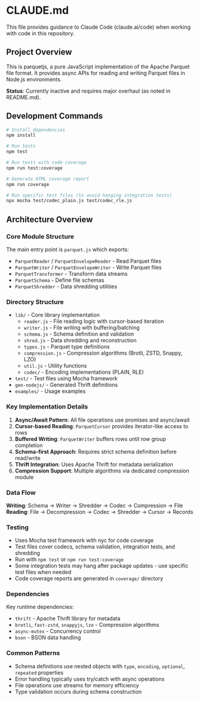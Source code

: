 # CLAUDE.md

This file provides guidance to Claude Code (claude.ai/code) when working with code in this repository.

## Project Overview

This is parquetjs, a pure JavaScript implementation of the Apache Parquet file format. It provides async APIs for reading and writing Parquet files in Node.js environments.

**Status**: Currently inactive and requires major overhaul (as noted in README.md).

## Development Commands

```bash
# Install dependencies
npm install

# Run tests
npm test

# Run tests with code coverage
npm run test:coverage

# Generate HTML coverage report
npm run coverage

# Run specific test files (to avoid hanging integration tests)
npx mocha test/codec_plain.js test/codec_rle.js
```

## Architecture Overview

### Core Module Structure

The main entry point is `parquet.js` which exports:
- `ParquetReader` / `ParquetEnvelopeReader` - Read Parquet files
- `ParquetWriter` / `ParquetEnvelopeWriter` - Write Parquet files  
- `ParquetTransformer` - Transform data streams
- `ParquetSchema` - Define file schemas
- `ParquetShredder` - Data shredding utilities

### Directory Structure

- `lib/` - Core library implementation
  - `reader.js` - File reading logic with cursor-based iteration
  - `writer.js` - File writing with buffering/batching
  - `schema.js` - Schema definition and validation
  - `shred.js` - Data shredding and reconstruction
  - `types.js` - Parquet type definitions
  - `compression.js` - Compression algorithms (Brotli, ZSTD, Snappy, LZO)
  - `util.js` - Utility functions
  - `codec/` - Encoding implementations (PLAIN, RLE)
- `test/` - Test files using Mocha framework
- `gen-nodejs/` - Generated Thrift definitions
- `examples/` - Usage examples

### Key Implementation Details

1. **Async/Await Pattern**: All file operations use promises and async/await
2. **Cursor-based Reading**: `ParquetCursor` provides iterator-like access to rows
3. **Buffered Writing**: `ParquetWriter` buffers rows until row group completion
4. **Schema-first Approach**: Requires strict schema definition before read/write
5. **Thrift Integration**: Uses Apache Thrift for metadata serialization
6. **Compression Support**: Multiple algorithms via dedicated compression module

### Data Flow

**Writing**: Schema → Writer → Shredder → Codec → Compression → File
**Reading**: File → Decompression → Codec → Shredder → Cursor → Records

### Testing

- Uses Mocha test framework with nyc for code coverage
- Test files cover codecs, schema validation, integration tests, and shredding
- Run with `npm test` or `npm run test:coverage`
- Some integration tests may hang after package updates - use specific test files when needed
- Code coverage reports are generated in `coverage/` directory

### Dependencies

Key runtime dependencies:
- `thrift` - Apache Thrift library for metadata
- `brotli`, `fast-zstd`, `snappyjs`, `lzo` - Compression algorithms
- `async-mutex` - Concurrency control
- `bson` - BSON data handling

### Common Patterns

- Schema definitions use nested objects with `type`, `encoding`, `optional`, `repeated` properties
- Error handling typically uses try/catch with async operations
- File operations use streams for memory efficiency
- Type validation occurs during schema construction